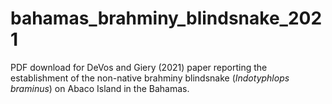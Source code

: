 # bahamas_brahminy_blindsnake_2021
PDF download for DeVos and Giery (2021) paper reporting the establishment of the non-native brahminy blindsnake (_Indotyphlops braminus_) on Abaco Island in the Bahamas.
